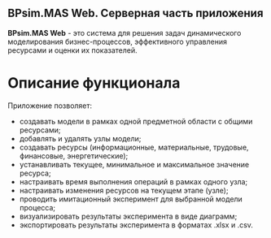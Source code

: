 ## BPsim.MAS Web. Серверная часть приложения

**BPsim.MAS Web** - это система для решения задач динамического моделирования бизнес-процессов, эффективного управления ресурсами и оценки их показателей.

# Описание функционала
Приложение позволяет:
* создавать модели в рамках одной предметной области с общими ресурсами;
* добавлять и удалять узлы модели;
* создавать ресурсы (информационные, материальные, трудовые, финансовые, энергетические);
* устанавливать текущее, минимальное и максимальное значение ресурса;
* настраивать время выполнения операций в рамках одного узла;
* настраивать изменения ресурсов на текущем этапе (узле);
* проводить имитационный эксперимент для выбранной модели процесса;
* визуализировать результаты эксперимента в виде диаграмм;
* экспортировать результаты эксперимента в форматах .xlsx и .csv.
